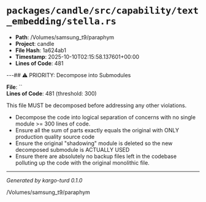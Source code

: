 # `packages/candle/src/capability/text_embedding/stella.rs`

- **Path**: /Volumes/samsung_t9/paraphym
- **Project**: candle
- **File Hash**: 1a624ab1  
- **Timestamp**: 2025-10-10T02:15:58.137601+00:00  
- **Lines of Code**: 481

---## ⚠️ PRIORITY: Decompose into Submodules

**File**: ``  
**Lines of Code**: 481 (threshold: 300)

This file MUST be decomposed before addressing any other violations.

- Decompose the code into logical separation of concerns with no single module >= 300 lines of code. 
- Ensure all the sum of parts exactly equals the original with ONLY production quality source code
- Ensure the original "shadowing" module is deleted so the new decomposed submodule is ACTUALLY USED
- Ensure there are absolutely no backup files left in the codebase polluting up the code with the original monolithic file.

------

*Generated by kargo-turd 0.1.0*

/Volumes/samsung_t9/paraphym